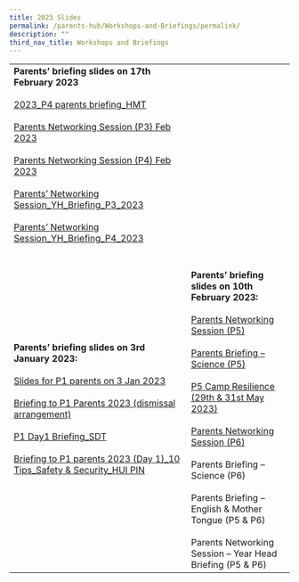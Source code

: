 ```yaml
---
title: 2023 Slides
permalink: /parents-hub/Workshops-and-Briefings/permalink/
description: ""
third_nav_title: Workshops and Briefings
---
```

|                                                                                                                                                                                                                                                                                                   |                                                                                                                                                                                                                                                                                                                                                                                                     |
|---------------------------------------------------------------------------------------------------------------------------------------------------------------------------------------------------------------------------------------------------------------------------------------------------|-----------------------------------------------------------------------------------------------------------------------------------------------------------------------------------------------------------------------------------------------------------------------------------------------------------------------------------------------------------------------------------------------------|
|  **Parents’ briefing slides on 17th February 2023**<br><br>[2023_P4 parents briefing_HMT](/files/2023_P4-parents-briefing_HMT.pdf)<br><br>[Parents Networking Session (P3) Feb 2023](/files/Parents-Networking-Session-P3-Feb-2023.pdf)<br><br>[Parents Networking Session (P4) Feb 2023](/files/Parents-Networking-Session-P4-Feb-2023.pdf)<br><br>[Parents’ Networking Session_YH_Briefing_P3_2023](/files/Parents-Networking-Session_YH_Briefing_P3_2023.pdf)<br><br>[Parents’ Networking Session_YH_Briefing_P4_2023](/files/Parents-Networking-Session_YH_Briefing_P4_2023.pdf) |                                                                                                                                                                                                                                                                                                                                                                                                     |
|                    **Parents’ briefing slides on 3rd January 2023:**<br><br>[Slides for P1 parents on 3 Jan 2023](/files/Slides-for-P1-parents-on-3-Jan-2023.pdf)<br><br>[Briefing to P1 Parents 2023 (dismissal arrangement)](/files/Briefing-to-P1-Parents-2023-dismissal-arrangement.pdf)<br><br>[P1 Day1 Briefing_SDT](/files/P1-Day1-Briefing_SDT.pdf)<br><br>[Briefing to P1 parents 2023 (Day 1)_10 Tips_Safety & Security_HUI PIN](/files/Briefing-to-P1-parents-2023-Day-1_10-Tips_Safety-Security_HUI-PIN.pdf)                   |  <br><br>**Parents’ briefing slides on 10th February 2023:**<br><br>[Parents Networking Session (P5)](/files/Parents-Networking-Session-P5-10-Feb-2023-P.pdf)<br><br>[Parents Briefing – Science (P5)](/files/P5-Parents-briefing-Science-2023.pdf)<br><br>[P5 Camp Resilience (29th & 31st May 2023)](/files/PRIMARY-5-Camp-Resilience.pdf)<br><br>[Parents Networking Session (P6)](/files/Parents-Networking-Session-P6-10-Feb-2023-P.pdf)<br><br>Parents Briefing – Science (P6)<br><br>Parents Briefing – English & Mother Tongue (P5 & P6)<br><br>Parents Networking Session  – Year Head Briefing (P5 & P6) |